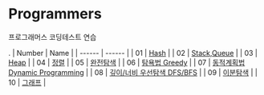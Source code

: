 # Programmers
프로그래머스 코딩테스트 연습




.
| Number | Name |
| ------ | ------ |
| 01 | [Hash](https://github.com/wolinam/Programmers/tree/main/01_Hash) |
| 02 | [Stack,Queue](https://github.com/wolinam/Programmers/blob/main/02_Stack_Queue/README.md) |
| 03 | [Heap]() |
| 04 | [정렬]() |
| 05 | [완전탐색]() |
| 06 | [탐욕법 Greedy]() |
| 07 | [동적계획법 Dynamic Programming](https://github.com/wolinam/Data_structures_and_Algorithm/blob/master/CH07.%20Recursion/README.md) |
| 08 | [깊이/너비 우선탐색 DFS/BFS]() |
| 09 | [이분탐색]() |
| 10 | [그래프]() |
